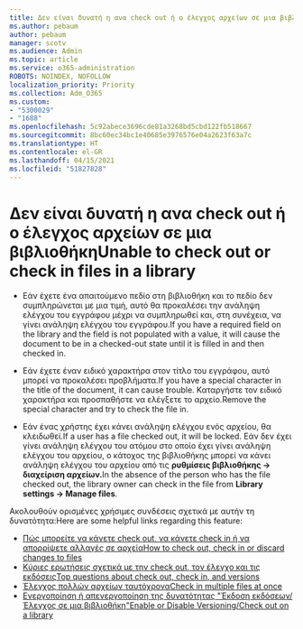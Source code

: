 ```yaml
---
title: Δεν είναι δυνατή η ανα check out ή ο έλεγχος αρχείων σε μια βιβλιοθήκη
ms.author: pebaum
author: pebaum
manager: scotv
ms.audience: Admin
ms.topic: article
ms.service: o365-administration
ROBOTS: NOINDEX, NOFOLLOW
localization_priority: Priority
ms.collection: Adm_O365
ms.custom:
- "5300029"
- "1688"
ms.openlocfilehash: 5c92abece3696cde81a3268bd5cbd122fb518667
ms.sourcegitcommit: 8bc60ec34bc1e40685e3976576e04a2623f63a7c
ms.translationtype: HT
ms.contentlocale: el-GR
ms.lasthandoff: 04/15/2021
ms.locfileid: "51827828"
---
```

# <a name="unable-to-check-out-or-check-in-files-in-a-library"></a><span data-ttu-id="1222e-102">Δεν είναι δυνατή η ανα check out ή ο έλεγχος αρχείων σε μια βιβλιοθήκη</span><span class="sxs-lookup"><span data-stu-id="1222e-102">Unable to check out or check in files in a library</span></span>

- <span data-ttu-id="1222e-103">Εάν έχετε ένα απαιτούμενο πεδίο στη βιβλιοθήκη και το πεδίο δεν συμπληρώνεται με μια τιμή, αυτό θα προκαλέσει την ανάληψη ελέγχου του εγγράφου μέχρι να συμπληρωθεί και, στη συνέχεια, να γίνει ανάληψη ελέγχου του εγγράφου.</span><span class="sxs-lookup"><span data-stu-id="1222e-103">If you have a required field on the library and the field is not populated with a value, it will cause the document to be in a checked-out state until it is filled in and then checked in.</span></span>

- <span data-ttu-id="1222e-104">Εάν έχετε έναν ειδικό χαρακτήρα στον τίτλο του εγγράφου, αυτό μπορεί να προκαλέσει προβλήματα.</span><span class="sxs-lookup"><span data-stu-id="1222e-104">If you have a special character in the title of the document, it can cause trouble.</span></span> <span data-ttu-id="1222e-105">Καταργήστε τον ειδικό χαρακτήρα και προσπαθήστε να ελέγξετε το αρχείο.</span><span class="sxs-lookup"><span data-stu-id="1222e-105">Remove the special character and try to check the file in.</span></span>

- <span data-ttu-id="1222e-106">Εάν ένας χρήστης έχει κάνει ανάληψη ελέγχου ενός αρχείου, θα κλειδωθεί.</span><span class="sxs-lookup"><span data-stu-id="1222e-106">If a user has a file checked out, it will be locked.</span></span>  <span data-ttu-id="1222e-107">Εάν δεν έχει γίνει ανάληψη ελέγχου του ατόμου στο οποίο έχει γίνει ανάληψη ελέγχου του αρχείου, ο κάτοχος της βιβλιοθήκης μπορεί να κάνει ανάληψη ελέγχου του αρχείου από τις **ρυθμίσεις βιβλιοθήκης -> διαχείριση αρχείων.**</span><span class="sxs-lookup"><span data-stu-id="1222e-107">In the absence of the person who has the file checked out, the library owner can check in the file from **Library settings -> Manage files**.</span></span>

<span data-ttu-id="1222e-108">Ακολουθούν ορισμένες χρήσιμες συνδέσεις σχετικά με αυτήν τη δυνατότητα:</span><span class="sxs-lookup"><span data-stu-id="1222e-108">Here are some helpful links regarding this feature:</span></span>

- [<span data-ttu-id="1222e-109">Πώς μπορείτε να κάνετε check out, να κάνετε check in ή να απορρίψετε αλλαγές σε αρχεία</span><span class="sxs-lookup"><span data-stu-id="1222e-109">How to check out, check in or discard changes to files</span></span>](https://support.office.com/article/check-out-check-in-or-discard-changes-to-files-in-a-library-7e2c12a9-a874-4393-9511-1378a700f6de)
- [<span data-ttu-id="1222e-110">Κύριες ερωτήσεις σχετικά με την check out, τον έλεγχο και τις εκδόσεις</span><span class="sxs-lookup"><span data-stu-id="1222e-110">Top questions about check out, check in, and versions</span></span>](https://support.office.com/article/Top-questions-about-check-out-check-in-and-versions-7E941339-E972-4C7A-A79A-80A1FCF84076)
- [<span data-ttu-id="1222e-111">Έλεγχος πολλών αρχείων ταυτόχρονα</span><span class="sxs-lookup"><span data-stu-id="1222e-111">Check in multiple files at once</span></span>](https://support.office.com/article/check-out-check-in-or-discard-changes-to-files-in-a-library-7e2c12a9-a874-4393-9511-1378a700f6de)
- [<span data-ttu-id="1222e-112">Ενεργοποίηση ή απενεργοποίηση της δυνατότητας "Έκδοση εκδόσεων/Έλεγχος σε μια βιβλιοθήκη"</span><span class="sxs-lookup"><span data-stu-id="1222e-112">Enable or Disable Versioning/Check out on a library</span></span>](https://support.office.com/article/enable-and-configure-versioning-for-a-list-or-library-1555d642-23ee-446a-990a-bcab618c7a37)
